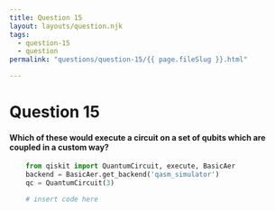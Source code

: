 ```yaml
---
title: Question 15
layout: layouts/question.njk
tags:
  - question-15
  - question
permalink: "questions/question-15/{{ page.fileSlug }}.html"

---
```

# Question 15

#### Which of these would execute a circuit on a set of qubits which are coupled in a custom way?
```python
    from qiskit import QuantumCircuit, execute, BasicAer
    backend = BasicAer.get_backend('qasm_simulator')
    qc = QuantumCircuit(3)

    # insert code here
```

